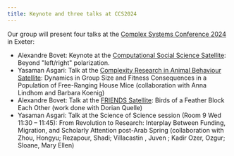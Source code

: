 ```yaml
---
title: Keynote and three talks at CCS2024
---
```


Our group will present four talks at the [Complex Systems Conference 2024](https://ccs24.cssociety.org/) in Exeter:

- Alexandre Bovet: Keynote at the [Computational Social Science Satellite](https://sites.google.com/view/css-ccs/): Beyond "left/right" polarization.
- Yasaman Asgari: Talk at the [Complexity Research in Animal Behaviour Satellite](https://sites.google.com/view/crab2024): Dynamics in Group Size and Fitness Consequences in a Population of Free-Ranging House Mice (collaboration with Anna Lindhom and Barbara Koenig)
- Alexandre Bovet: Talk at the [FRIENDS Satellite](https://signet-friends.github.io/): Birds of a Feather Block Each Other (work done with Dorian Quelle)
- Yasaman Asgari: Talk at the Science of Science session (Room 9
Wed 11:30 – 11:45): From Revolution to Research: Interplay Between Funding, Migration, and Scholarly Attention post-Arab Spring (collaboration with Zhou, Hongyu; Rezapour, Shadi; Villacastin , Juven ; Kadir Ozer, Ozgur; Sloane, Mary Ellen)
